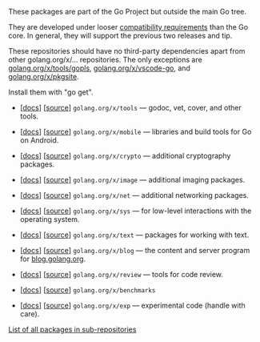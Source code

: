 These packages are part of the Go Project but outside the main Go tree.

They are developed under looser [compatibility requirements](http://golang.org/doc/go1compat.html) than the Go core.  In general, they will support the previous two releases and tip.

These repositories should have no third-party dependencies apart from other golang.org/x/... repositories. The only exceptions are [golang.org/x/tools/gopls](https://pkg.go.dev/golang.org/x/tools/gopls), [golang.org/x/vscode-go](https://go.googlesource.com/vscode-go), and [golang.org/x/pkgsite](https://pkg.go.dev/golang.org/x/pkgsite).

Install them with "go get".

  * [[docs](https://pkg.go.dev/golang.org/x/tools)] [[source](https://go.googlesource.com/tools)] ` golang.org/x/tools ` — godoc, vet, cover, and other tools.
  * [[docs](https://pkg.go.dev/golang.org/x/mobile)] [[source](https://go.googlesource.com/mobile)] ` golang.org/x/mobile ` — libraries and build tools for Go on Android.

  * [[docs](https://pkg.go.dev/golang.org/x/crypto)] [[source](https://go.googlesource.com/crypto)] ` golang.org/x/crypto ` — additional cryptography packages.
  * [[docs](https://pkg.go.dev/golang.org/x/image)] [[source](https://go.googlesource.com/image)] ` golang.org/x/image ` — additional imaging packages.
  * [[docs](https://pkg.go.dev/golang.org/x/net)] [[source](https://go.googlesource.com/net)] ` golang.org/x/net ` — additional networking packages.
  * [[docs](https://pkg.go.dev/golang.org/x/sys)] [[source](https://go.googlesource.com/sys)] ` golang.org/x/sys ` — for low-level interactions with the operating system.
  * [[docs](https://pkg.go.dev/golang.org/x/text)] [[source](https://go.googlesource.com/text)] ` golang.org/x/text ` — packages for working with text.

  * [[docs](https://pkg.go.dev/golang.org/x/blog)] [[source](https://go.googlesource.com/blog)] ` golang.org/x/blog ` — the content and server program for [blog.golang.org](http://blog.golang.org).


  * [[docs](https://pkg.go.dev/golang.org/x/review)] [[source](https://go.googlesource.com/review)] ` golang.org/x/review ` — tools for code review.
  * [[docs](https://pkg.go.dev/golang.org/x/benchmarks)] [[source](https://go.googlesource.com/benchmarks)] ` golang.org/x/benchmarks `

  * [[docs](https://pkg.go.dev/golang.org/x/exp)] [[source](https://go.googlesource.com/exp)] ` golang.org/x/exp ` — experimental code (handle with care).

[List of all packages in sub-repositories](https://godoc.org/-/subrepo)